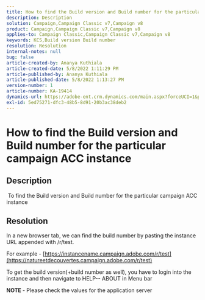 ```yaml
---
title: How to find the Build version and Build number for the particular campaign ACC instance
description: Description
solution: Campaign,Campaign Classic v7,Campaign v8
product: Campaign,Campaign Classic v7,Campaign v8
applies-to: Campaign Classic,Campaign Classic v7,Campaign v8
keywords: KCS,Build version Build number
resolution: Resolution
internal-notes: null
bug: false
article-created-by: Ananya Kuthiala
article-created-date: 5/8/2022 1:11:29 PM
article-published-by: Ananya Kuthiala
article-published-date: 5/8/2022 1:13:27 PM
version-number: 1
article-number: KA-19414
dynamics-url: https://adobe-ent.crm.dynamics.com/main.aspx?forceUCI=1&pagetype=entityrecord&etn=knowledgearticle&id=4b80485b-d0ce-ec11-a7b5-0022480a8e40
exl-id: 5ed75271-dfc3-48b5-8d91-20b3ac38deb2
---
```

# How to find the Build version and Build number for the particular campaign ACC instance

## Description

 To find the Build version and Build number for the particular campaign ACC instance

## Resolution


In a new browser tab, we can find the build number by pasting the instance URL appended with /r/test.

For example - [https://instancename.campaign.adobe.com/r/test](https://natureetdecouvertes.campaign.adobe.com/r/test)

To get the build version(+build number as well), you have to login into the instance and then navigate to HELP-- ABOUT in Menu bar

<b>NOTE </b>- Please check the values for the application server
